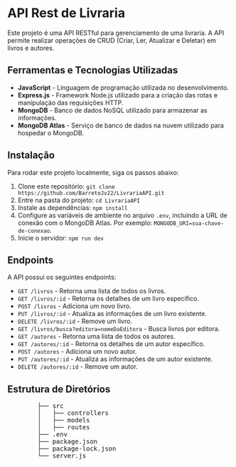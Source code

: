 <html lang="pt-br">
<body>
    <div class="container">
        <h1>API Rest de Livraria</h1>
        <p>Este projeto é uma API RESTful para gerenciamento de uma livraria. A API permite realizar operações de CRUD (Criar, Ler, Atualizar e Deletar) em livros e autores.</p>
        <h2>Ferramentas e Tecnologias Utilizadas</h2>
        <ul>
            <li><strong>JavaScript</strong> - Linguagem de programação utilizada no desenvolvimento.</li>
            <li><strong>Express.js</strong> - Framework Node.js utilizado para a criação das rotas e manipulação das requisições HTTP.</li>
            <li><strong>MongoDB</strong> - Banco de dados NoSQL utilizado para armazenar as informações.</li>
            <li><strong>MongoDB Atlas</strong> - Serviço de banco de dados na nuvem utilizado para hospedar o MongoDB.</li>
        </ul>
        <h2>Instalação</h2>
        <p>Para rodar este projeto localmente, siga os passos abaixo:</p>
        <ol>
            <li>Clone este repositório: <code>git clone https://github.com/BarretoJv22/LivrariaAPI.git</code></li>
            <li>Entre na pasta do projeto: <code>cd LivrariaAPI</code></li>
            <li>Instale as dependências: <code>npm install</code></li>
            <li>Configure as variáveis de ambiente no arquivo <code>.env</code>, incluindo a URL de conexão com o MongoDB Atlas. Por exemplo: <code>MONGODB_URI=sua-chave-de-conexao</code>.</li>
            <li>Inicie o servidor: <code>npm run dev</code></li>
        </ol>
        <h2>Endpoints</h2>
        <p>A API possui os seguintes endpoints:</p>
        <ul>
            <li><code>GET /livros</code> - Retorna uma lista de todos os livros.</li>
            <li><code>GET /livros/:id</code> - Retorna os detalhes de um livro específico.</li>
            <li><code>POST /livros</code> - Adiciona um novo livro.</li>
            <li><code>PUT /livros/:id</code> - Atualiza as informações de um livro existente.</li>
            <li><code>DELETE /livros/:id</code> - Remove um livro.</li>
            <li><code>GET /livros/busca?editora=nomeDaEditora</code> - Busca livros por editora.</li>
            <li><code>GET /autores</code> - Retorna uma lista de todos os autores.</li>
            <li><code>GET /autores/:id</code> - Retorna os detalhes de um autor específico.</li>
            <li><code>POST /autores</code> - Adiciona um novo autor.</li>
            <li><code>PUT /autores/:id</code> - Atualiza as informações de um autor existente.</li>
            <li><code>DELETE /autores/:id</code> - Remove um autor.</li>
        </ul>
        <h2>Estrutura de Diretórios</h2>
        <pre>
        ├── src
        │   ├── controllers
        │   ├── models
        │   ├── routes
        ├── .env
        ├── package.json
        ├── package-lock.json
        └── server.js
        </pre>
    </div>
</body>
</html>
